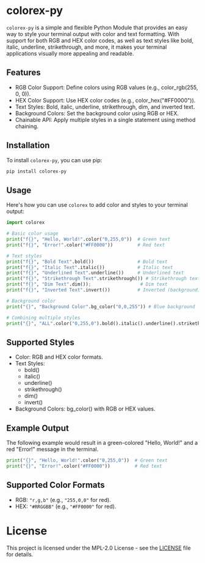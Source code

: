 # colorex-py

`colorex-py` is a simple and flexible Python Module that provides an easy way to style your terminal output with color and text formatting. With support for both RGB and HEX color codes, as well as text styles like bold, italic, underline, strikethrough, and more, it makes your terminal applications visually more appealing and readable.

## Features
* RGB Color Support: Define colors using RGB values (e.g., color_rgb(255, 0, 0)).
* HEX Color Support: Use HEX color codes (e.g., color_hex("#FF0000")).
* Text Styles: Bold, italic, underline, strikethrough, dim, and inverted text.
* Background Colors: Set the background color using RGB or HEX.
* Chainable API: Apply multiple styles in a single statement using method chaining.

## Installation

To install `colorex-py`, you can use pip:

```bash
pip install colorex-py
```

## Usage
Here's how you can use `colorex` to add color and styles to your terminal output:

```python
import colorex

# Basic color usage
print("f{}", "Hello, World!".color("0,255,0"))  # Green text
print("f{}", "Error!".color("#FF0000"))         # Red text

# Text styles
print("f{}", "Bold Text".bold())                # Bold text
print("f{}", "Italic Text".italic())            # Italic text
print("f{}", "Underlined Text".underline())     # Underlined text
print("f{}", "Strikethrough Text".strikethrough()) # Strikethrough text
print("f{}", "Dim Text".dim());                  # Dim text
print("f{}", "Inverted Text".invert())          # Inverted (background) text

# Background color
print("{}", "Background Color".bg_color("0,0,255")) # Blue background

# Combining multiple styles
print("{}", "ALL".color("0,255,0").bold().italic().underline().strikethrough().dim().invert().bg_color("0,0,255")) # All styles
```

## Supported Styles

* Color: RGB and HEX color formats.
* Text Styles:
    * bold()
    * italic()
    * underline()
    * strikethrough()
    * dim()
    * invert()
* Background Colors: bg_color() with RGB or HEX values.

## Example Output
The following example would result in a green-colored "Hello, World!" and a red "Error!" message in the terminal.

```python
print("{}", "Hello, World!".color("0,255,0"))  # Green text
print("{}", "Error!".color("#FF0000"))         # Red text
```

## Supported Color Formats
* RGB: `"r,g,b"` (e.g., `"255,0,0"` for red).
* HEX: `"#RRGGBB"` (e.g., `"#FF0000"` for red).

# License
This project is licensed under the MPL-2.0 License - see the [LICENSE](LICENSE) file for details.
